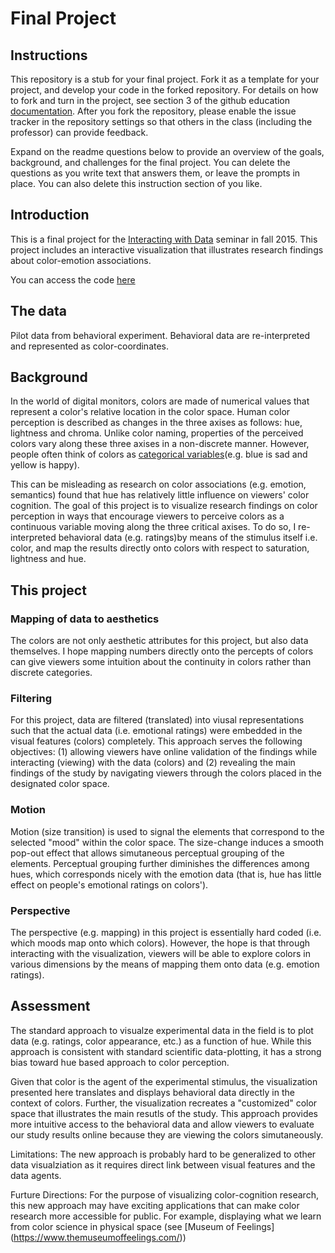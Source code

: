 # Final Project

## Instructions

This repository is a stub for your final project. Fork it as a template for your project, and develop your code in the forked repository. For details on how to fork and turn in the project, see section 3 of the github education  [documentation](https://education.github.com/guide/forks). After you fork the repository, please enable the issue tracker in the repository settings so that others in the class (including the professor) can provide feedback.

Expand on the readme questions below to provide an overview of the goals, background, and challenges for the final project. You can delete the questions as you write text that answers them, or leave the prompts in place. You can also delete this instruction section of you like.

## Introduction

This is a final project for the [Interacting with Data](https://github.com/Brown-BIOL2430-S04-Fall2015/syllabus) seminar in fall 2015. This project includes an interactive visualization that illustrates research findings about color-emotion associations. 

You can access the code [here](https://github.com/lesylai/finalproject.git)

## The data
Pilot data from behavioral experiment. Behavioral data are re-interpreted and represented as color-coordinates. 


## Background

In the world of digital monitors, colors are made of numerical values that represent a color's relative location in the color space. Human color perception is described as changes in the three axises as follows: hue, lightness and chroma. Unlike color naming, properties of the perceived colors vary along these three axises in a non-discrete manner. However, people often think of colors as [categorical variables](http://www.pnas.org/content/107/19/8877/F1.expansion.html)(e.g. blue is sad and yellow is happy). 

This can be misleading as research on color associations (e.g. emotion, semantics) found that hue has relatively little influence on viewers' color cognition. The goal of this project is to visualize research findings on color perception in ways that encourage viewers to perceive colors as a continuous variable moving along the three critical axises. To do so, I re-interpreted behavioral data (e.g. ratings)by means of the stimulus itself i.e. color, and map the results directly onto colors with respect to saturation, lightness and hue. 


## This project

### Mapping of data to aesthetics

The colors are not only aesthetic attributes for this project, but also data themselves. I hope mapping numbers directly onto the percepts of colors can give viewers some intuition about the continuity in colors rather than discrete categories. 

### Filtering

For this project, data are filtered (translated) into viusal representations such that the actual data (i.e. emotional ratings) were embedded in the visual features (colors) completely. This approach serves the following objectives: (1) allowing viewers have online validation of the findings while interacting (viewing) with the data (colors) and (2) revealing the main findings of the study by navigating viewers through the colors placed in the designated color space. 

### Motion

Motion (size transition) is used to signal the elements that correspond to the selected "mood" within the color space. The size-change induces a smooth pop-out effect that allows simutaneous perceptual grouping of the elements. Perceptual grouping further diminishes the differences among hues, which corresponds nicely with the emotion data (that is, hue has little effect on people's emotional ratings on colors'). 

### Perspective

The perspective (e.g. mapping) in this project is essentially hard coded (i.e. which moods map onto which colors). However, the hope is that through interacting with the visualization, viewers will be able to explore colors in various dimensions by the means of mapping them onto data (e.g. emotion ratings).   

## Assessment

The standard approach to visualze experimental data in the field is to plot data (e.g. ratings, color appearance, etc.) as a function of hue. While this approach is consistent with standard scientific data-plotting, it has  a strong bias toward hue based approach to color perception.  

Given that color is the agent of the experimental stimulus, the visualization presented here translates and displays behavioral data directly in the context of colors. Further, the visualization recreates a "customized" color space that illustrates the main resutls of the study. This approach provides more intuitive access to the behavioral data and allow viewers to evaluate our study results online because they are viewing the colors simutaneously. 

Limitations: 
The new approach is probably hard to be generalized to other data visualziation as it requires direct link between visual features and the data agents. 

Furture Directions: 
For the purpose of visualizing color-cognition research, this new approach may have exciting applications that can make color research more accessible for public. For example, displaying what we learn from color science in physical space (see [Museum of Feelings] (https://www.themuseumoffeelings.com/))  


